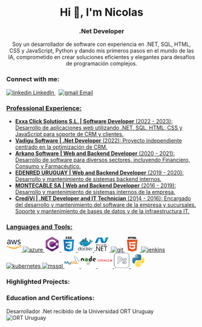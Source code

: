 <h1 align="center">Hi 👋, I'm Nicolas</h1>
<h3 align="center">.Net Developer</h3>

<p align="center">
  Soy un desarrollador de software con experiencia en .NET, SQL, HTML, CSS y JavaScript, Python y dando mis primeros pasos en el mundo de las IA, comprometido en crear soluciones eficientes y elegantes para desafíos de programación complejos.
</p>

<h3 align="left">Connect with me:</h3>
<p align="left">
  <a href="https://www.linkedin.com/in/nicolascabrera/" target="_blank" rel="noreferrer">
    <img src="https://www.vectorlogo.zone/logos/linkedin/linkedin-icon.svg" alt="linkedin" width="40" height="40"/> LinkedIn
  </a> &nbsp; 
  <a href="mailto:nicolascabrera.uy@gmail.com">
    <img src="https://www.vectorlogo.zone/logos/gmail/gmail-icon.svg" alt="gmail" width="40" height="40"/> Email
</p>

<h3 align="left">Professional Experience:</h3>
<ul>
  <li><b>Exxa Click Solutions S.L. | Software Developer</b> (2022 - 2023): Desarrollo de aplicaciones web utilizando .NET, SQL, HTML, CSS y JavaScript para soporte de CRM y clientes.</li>
  <li><b>Vadigu Software | .Net Developer</b> (2022): Proyecto independiente centrado en la optimización de CRM.</li>
  <li><b>Arkano Software | Web and Backend Developer</b> (2020 - 2021): Desarrollo de software para diversos sectores, incluyendo Financiero, Consumo y Farmacéutico.</li>
  <li><b>EDENRED URUGUAY | Web and Backend Developer</b> (2019 - 2020): Desarrollo y mantenimiento de sistemas backend internos.</li>
  <li><b>MONTECABLE SA | Web and Backend Developer</b> (2016 - 2019): Desarrollo y mantenimiento de sistemas internos de la empresa.</li>
  <li><b>CrediVí | .NET Developer and IT Technician</b> (2014 - 2016): Encargado del desarrollo y mantenimiento del software de la empresa y sucursales. Soporte y mantenimiento de bases de datos y de la infraestructura IT.</li>
</ul>


<h3 align="left">Languages and Tools:</h3>
<p align="left"> 
  <!-- Tus íconos de lenguajes y herramientas actuales -->
  <a href="https://aws.amazon.com" target="_blank" rel="noreferrer"> <img src="https://raw.githubusercontent.com/devicons/devicon/master/icons/amazonwebservices/amazonwebservices-original-wordmark.svg" alt="aws" width="40" height="40"/> </a> 
  <a href="https://azure.microsoft.com/en-in/" target="_blank" rel="noreferrer"> <img src="https://www.vectorlogo.zone/logos/microsoft_azure/microsoft_azure-icon.svg" alt="azure" width="40" height="40"/> </a> 
  <a href="https://www.w3schools.com/cs/" target="_blank" rel="noreferrer"> <img src="https://raw.githubusercontent.com/devicons/devicon/master/icons/csharp/csharp-original.svg" alt="csharp" width="40" height="40"/> </a> 
  <a href="https://www.w3schools.com/css/" target="_blank" rel="noreferrer"> <img src="https://raw.githubusercontent.com/devicons/devicon/master/icons/css3/css3-original-wordmark.svg" alt="css3" width="40" height="40"/> </a> 
  <a href="https://www.docker.com/" target="_blank" rel="noreferrer"> <img src="https://raw.githubusercontent.com/devicons/devicon/master/icons/docker/docker-original-wordmark.svg" alt="docker" width="40" height="40"/> </a> 
  <a href="https://dotnet.microsoft.com/" target="_blank" rel="noreferrer"> <img src="https://raw.githubusercontent.com/devicons/devicon/master/icons/dot-net/dot-net-original-wordmark.svg" alt="dotnet" width="40" height="40"/> </a> 
  <a href="https://git-scm.com/" target="_blank" rel="noreferrer"> <img src="https://www.vectorlogo.zone/logos/git-scm/git-scm-icon.svg" alt="git" width="40" height="40"/> </a> 
  <a href="https://www.w3.org/html/" target="_blank" rel="noreferrer"> <img src="https://raw.githubusercontent.com/devicons/devicon/master/icons/html5/html5-original-wordmark.svg" alt="html5" width="40" height="40"/> </a> 
  <a href="https://www.jenkins.io" target="_blank" rel="noreferrer"> <img src="https://www.vectorlogo.zone/logos/jenkins/jenkins-icon.svg" alt="jenkins" width="40" height="40"/> </a> 
  <a href="https://kubernetes.io" target="_blank" rel="noreferrer"> <img src="https://www.vectorlogo.zone/logos/kubernetes/kubernetes-icon.svg" alt="kubernetes" width="40" height="40"/> </a> 
  <a href="https://www.microsoft.com/en-us/sql-server" target="_blank" rel="noreferrer"> <img src="https://www.svgrepo.com/show/303229/microsoft-sql-server-logo.svg" alt="mssql" width="40" height="40"/> </a> 
  <a href="https://www.mysql.com/" target="_blank" rel="noreferrer"> <img src="https://raw.githubusercontent.com/devicons/devicon/master/icons/mysql/mysql-original-wordmark.svg" alt="mysql" width="40" height="40"/> </a> 
  <a href="https://nodejs.org" target="_blank" rel="noreferrer"> <img src="https://raw.githubusercontent.com/devicons/devicon/master/icons/nodejs/nodejs-original-wordmark.svg" alt="nodejs" width="40" height="40"/> </a> 
  <a href="https://www.oracle.com/" target="_blank" rel="noreferrer"> <img src="https://raw.githubusercontent.com/devicons/devicon/master/icons/oracle/oracle-original.svg" alt="oracle" width="40" height="40"/> </a> 
  <a href="https://www.photoshop.com/en" target="_blank" rel="noreferrer"> <img src="https://raw.githubusercontent.com/devicons/devicon/master/icons/photoshop/photoshop-line.svg" alt="photoshop" width="40" height="40"/> </a> 
  <a href="https://www.python.org" target="_blank" rel="noreferrer"> <img src="https://raw.githubusercontent.com/devicons/devicon/master/icons/python/python-original.svg" alt="python" width="40" height="40"/> </a> 
</p>

<h3 align="left">Highlighted Projects:</h3>
<p align="left">
  <!-- Descripción de algunos proyectos destacados en los que has trabajado -->
</p>

<h3 align="left">Education and Certifications:</h3>
<p align="left">
  Desarrollador .Net recibido de la Universidad ORT Uruguay
  <br>
  <img src="https://www.vectorlogo.zone/logos/ort/ort-icon.svg" alt="ORT Uruguay" width="40" height="40"/>
</p>

